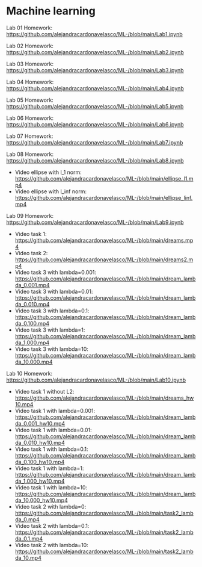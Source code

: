 # Machine learning
Lab 01 Homework: https://github.com/alejandracardonavelasco/ML-/blob/main/Lab1.ipynb

Lab 02 Homework: https://github.com/alejandracardonavelasco/ML-/blob/main/Lab2.ipynb

Lab 03 Homework: https://github.com/alejandracardonavelasco/ML-/blob/main/Lab3.ipynb

Lab 04 Homework: https://github.com/alejandracardonavelasco/ML-/blob/main/Lab4.ipynb

Lab 05 Homework: https://github.com/alejandracardonavelasco/ML-/blob/main/Lab5.ipynb

Lab 06 Homework: https://github.com/alejandracardonavelasco/ML-/blob/main/Lab6.ipynb

Lab 07 Homework: https://github.com/alejandracardonavelasco/ML-/blob/main/Lab7.ipynb

Lab 08 Homework: https://github.com/alejandracardonavelasco/ML-/blob/main/Lab8.ipynb
- Video ellipse with l_1 norm: https://github.com/alejandracardonavelasco/ML-/blob/main/ellipse_l1.mp4
- Video ellipse with l_inf norm:  https://github.com/alejandracardonavelasco/ML-/blob/main/ellipse_linf.mp4

Lab 09 Homework: https://github.com/alejandracardonavelasco/ML-/blob/main/Lab9.ipynb
- Video task 1: https://github.com/alejandracardonavelasco/ML-/blob/main/dreams.mp4
- Video task 2: https://github.com/alejandracardonavelasco/ML-/blob/main/dreams2.mp4
- Video task 3 with lambda=0.001: https://github.com/alejandracardonavelasco/ML-/blob/main/dream_lambda_0.001.mp4
- Video task 3 with lambda=0.01: https://github.com/alejandracardonavelasco/ML-/blob/main/dream_lambda_0.010.mp4
- Video task 3 with lambda=0.1: https://github.com/alejandracardonavelasco/ML-/blob/main/dream_lambda_0.100.mp4
- Video task 3 with lambda=1: https://github.com/alejandracardonavelasco/ML-/blob/main/dream_lambda_1.000.mp4
- Video task 3 with lambda=10: https://github.com/alejandracardonavelasco/ML-/blob/main/dream_lambda_10.000.mp4

Lab 10 Homework: https://github.com/alejandracardonavelasco/ML-/blob/main/Lab10.ipynb
- Video task 1 without L2: https://github.com/alejandracardonavelasco/ML-/blob/main/dreams_hw10.mp4
- Video task 1 with lambda=0.001: https://github.com/alejandracardonavelasco/ML-/blob/main/dream_lambda_0.001_hw10.mp4
- Video task 1 with lambda=0.01: https://github.com/alejandracardonavelasco/ML-/blob/main/dream_lambda_0.010_hw10.mp4
- Video task 1 with lambda=0.1: https://github.com/alejandracardonavelasco/ML-/blob/main/dream_lambda_0.100_hw10.mp4
- Video task 1 with lambda=1: https://github.com/alejandracardonavelasco/ML-/blob/main/dream_lambda_1.000_hw10.mp4
- Video task 1 with lambda=10: https://github.com/alejandracardonavelasco/ML-/blob/main/dream_lambda_10.000_hw10.mp4
- Video task 2 with lambda=0: https://github.com/alejandracardonavelasco/ML-/blob/main/task2_lambda_0.mp4
- Video task 2 with lambda=0.1: https://github.com/alejandracardonavelasco/ML-/blob/main/task2_lambda_0.1.mp4
- Video task 2 with lambda=10: https://github.com/alejandracardonavelasco/ML-/blob/main/task2_lambda_10.mp4
